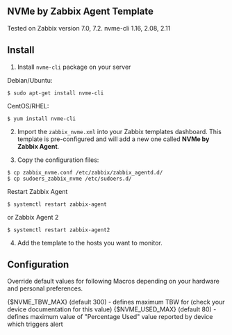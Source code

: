 ## NVMe by Zabbix Agent Template

Tested on Zabbix version 7.0, 7.2. nvme-cli 1.16, 2.08, 2.11

## Install

1) Install `nvme-cli` package on your server

Debian/Ubuntu:

```
$ sudo apt-get install nvme-cli
```

CentOS/RHEL:

```
$ yum install nvme-cli
```


2) Import the `zabbix_nvme.xml` into your Zabbix templates dashboard. This template is pre-configured and will add a new one called **NVMe by Zabbix Agent**.

3) Copy the configuration files:

```
$ cp zabbix_nvme.conf /etc/zabbix/zabbix_agentd.d/
$ cp sudoers_zabbix_nvme /etc/sudoers.d/
```

Restart Zabbix Agent
```
$ systemctl restart zabbix-agent
```
or Zabbix Agent 2

```
$ systemctl restart zabbix-agent2
```

4) Add the template to the hosts you want to monitor.

## Configuration

Override default values for following Macros depending on your hardware and personal preferences.

{$NVME_TBW_MAX} (default 300) - defines maximum TBW for (check your device documentation for this value)
{$NVME_USED_MAX} (default 80) - defines maximum value of "Percentage Used" value reported by device which triggers alert
